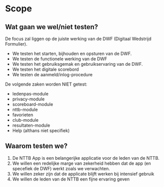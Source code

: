 # Scope

## Wat gaan we wel/niet testen?

De focus zal liggen op de juiste werking van de DWF (Digitaal Wedstrijd Formulier).

- We testen het starten, bijhouden en opsturen van de DWF.
- We testen de functionele werking van de DWF
- We testen het gebruiksgemak en gebruikservaring van de DWF.
- We testen het digitale scorebord
- We testen de aanmeld/inlog-procedure

De volgende zaken worden NIET getest:

- ledenpas-module
- privacy-module
- scoreboard-module
- nttb-module
- favorieten
- club-module
- resultaten-module
- Help (althans niet specifiek)


## Waarom testen we?

1. De NTTB App is een belangerijke applicatie voor de leden van de NTTB.
2. We willen een redelijke marge van zekerheid hebben dat de app (en specefiek de DWF) werkt zoals we verwachten. 
3. We willen zeker zijn dat de applicate blijft werken bij intensief gebruik
4. We willen de leden van de NTTB een fijne ervaring geven

